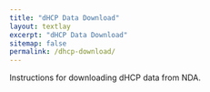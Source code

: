 ```yaml
---
title: "dHCP Data Download"
layout: textlay
excerpt: "dHCP Data Download"
sitemap: false
permalink: /dhcp-download/
---
```


Instructions for downloading dHCP data from NDA.
